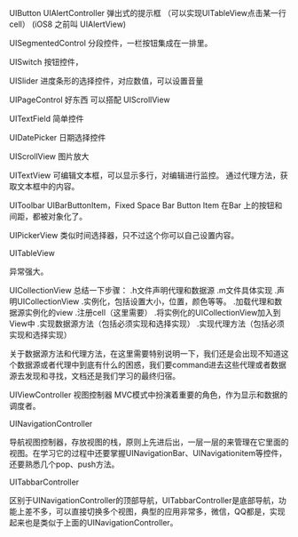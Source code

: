 
UIButton
UIAlertController 弹出式的提示框 （可以实现UITableView点击某一行cell）
(iOS8 之前叫 UIAlertView)

UISegmentedControl 分段控件，一栏按钮集成在一排里。

UISwitch 按钮控件，

UISlider 进度条形的选择控件，对应数值，可以设置音量

UIPageControl 好东西 可以搭配 UIScrollView

UITextField 简单控件

UIDatePicker 日期选择控件

UIScrollView 图片放大

UITextView 可编辑文本框，可以显示多行，对编辑进行监控。
通过代理方法，获取文本框中的内容。


UIToolbar  UIBarButtonItem，Fixed Space Bar   Button Item
在Bar 上的按钮和间距，都被对象化了。

UIPickerView
类似时间选择器，只不过这个你可以自己设置内容。

UITableView

异常强大。

UICollectionView
总结一下步骤：
.h文件声明代理和数据源
.m文件具体实现
	.声明UICollectionView
	.实例化，包括设置大小，位置，颜色等等。
	.加载代理和数据源实例化的view
	.注册cell（这里需要）
	.将实例化的UICollectionView加入到View中
	.实现数据源方法（包括必须实现和选择实现）
	.实现代理方法（包括必须实现和选择实现）
	

关于数据源方法和代理方法，在这里需要特别说明一下，我们还是会出现不知道这个数据源或者代理中到底有什么的困惑，我们要command进去这些代理或者数据源去发现和寻找，文档还是我们学习的最终归宿。

UIViewController 视图控制器 MVC模式中扮演着重要的角色，作为显示和数据的调度者。

UINavigationController

导航视图控制器，存放视图的栈，原则上先进后出，一层一层的来管理在它里面的视图。在学习它的过程中还要掌握UINavigationBar、UINavigationitem等控件，还要熟悉几个pop、push方法。

UITabbarController

区别于UINavigationController的顶部导航，UITabbarController是底部导航，功能上差不多，可以直接切换多个视图，典型的应用非常多，微信，QQ都是，实现起来也是类似于上面的UINavigationController。























